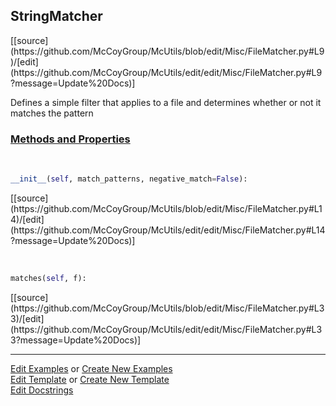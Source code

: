 ## <a id="McUtils.Misc.FileMatcher.StringMatcher">StringMatcher</a> 
<div class="docs-source-link" markdown="1">
[[source](https://github.com/McCoyGroup/McUtils/blob/edit/Misc/FileMatcher.py#L9)/[edit](https://github.com/McCoyGroup/McUtils/edit/edit/Misc/FileMatcher.py#L9?message=Update%20Docs)]
</div>

Defines a simple filter that applies to a file and determines whether or not it matches the pattern

<div class="collapsible-section">
 <div class="collapsible-section collapsible-section-header" markdown="1">
 
### <a class="collapse-link" data-toggle="collapse" href="#methods">Methods and Properties</a> <a class="float-right" data-toggle="collapse" href="#methods"><i class="fa fa-chevron-down"></i></a>

 </div>
 <div class="collapsible-section collapsible-section-body collapse" id="methods" markdown="1">

<a id="McUtils.Misc.FileMatcher.StringMatcher.__init__" class="docs-object-method">&nbsp;</a> 
```python
__init__(self, match_patterns, negative_match=False): 
```
<div class="docs-source-link" markdown="1">
[[source](https://github.com/McCoyGroup/McUtils/blob/edit/Misc/FileMatcher.py#L14)/[edit](https://github.com/McCoyGroup/McUtils/edit/edit/Misc/FileMatcher.py#L14?message=Update%20Docs)]
</div>

<a id="McUtils.Misc.FileMatcher.StringMatcher.matches" class="docs-object-method">&nbsp;</a> 
```python
matches(self, f): 
```
<div class="docs-source-link" markdown="1">
[[source](https://github.com/McCoyGroup/McUtils/blob/edit/Misc/FileMatcher.py#L33)/[edit](https://github.com/McCoyGroup/McUtils/edit/edit/Misc/FileMatcher.py#L33?message=Update%20Docs)]
</div>

 </div>
</div>




___

[Edit Examples](https://github.com/McCoyGroup/McUtils/edit/gh-pages/ci/examples/McUtils/Misc/FileMatcher/StringMatcher.md) or 
[Create New Examples](https://github.com/McCoyGroup/McUtils/new/gh-pages/?filename=ci/examples/McUtils/Misc/FileMatcher/StringMatcher.md) <br/>
[Edit Template](https://github.com/McCoyGroup/McUtils/edit/gh-pages/ci/docs/McUtils/Misc/FileMatcher/StringMatcher.md) or 
[Create New Template](https://github.com/McCoyGroup/McUtils/new/gh-pages/?filename=ci/docs/templates/McUtils/Misc/FileMatcher/StringMatcher.md) <br/>
[Edit Docstrings](https://github.com/McCoyGroup/McUtils/edit/edit/Misc/FileMatcher.py#L9?message=Update%20Docs)